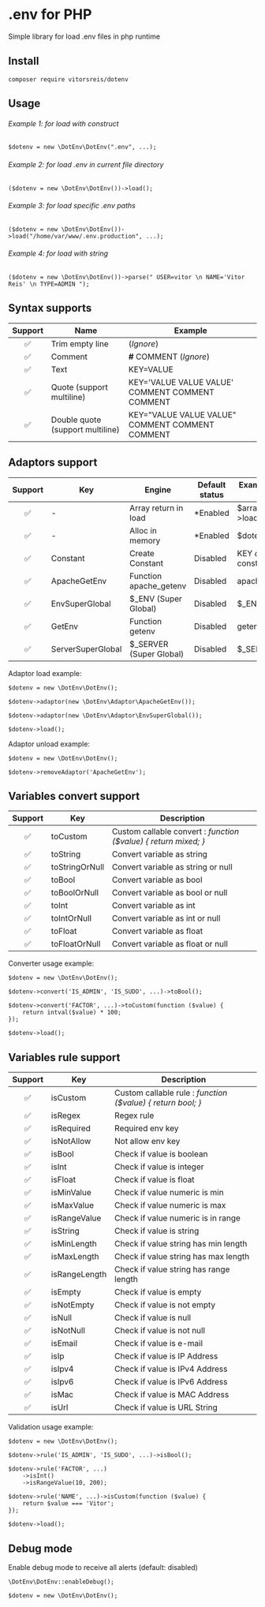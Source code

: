# .env for PHP
Simple library for load .env files in php runtime

## Install
    composer require vitorsreis/dotenv

## Usage

###### Example 1: for load with construct
    $dotenv = new \DotEnv\DotEnv(".env", ...);

###### Example 2: for load .env in current file directory
    ($dotenv = new \DotEnv\DotEnv())->load();

###### Example 3: for load specific .env paths
    ($dotenv = new \DotEnv\DotEnv())->load("/home/var/www/.env.production", ...);

###### Example 4: for load with string
    ($dotenv = new \DotEnv\DotEnv())->parse(" USER=vitor \n NAME='Vitor Reis' \n TYPE=ADMIN ");

## Syntax supports
| Support | Name                             | Example                                         |
|:-------:|----------------------------------|-------------------------------------------------|
|    ✅    | Trim empty line                  | (*Ignore*)                                      |
|    ✅    | Comment                          | **#** COMMENT (*Ignore*)                        |
|    ✅    | Text                             | KEY=VALUE                                       |
|    ✅    | Quote (support multiline)        | KEY='VALUE VALUE VALUE' COMMENT COMMENT COMMENT |
|    ✅    | Double quote (support multiline) | KEY="VALUE VALUE VALUE" COMMENT COMMENT COMMENT |

## Adaptors support

| Support | Key               | Engine                  | Default status | Example adaptor get value   |
|:-------:|-------------------|-------------------------|----------------|-----------------------------|
|    ✅    | -                 | Array return in load    | *Enabled       | $array = $dotenv->load(...) |
|    ✅    | -                 | Alloc in memory         | *Enabled       | $dotenv->get('KEY')         |
|    ✅    | Constant          | Create Constant         | Disabled       | KEY *or* constant('KEY')    |
|    ✅    | ApacheGetEnv      | Function apache_getenv  | Disabled       | apache_getenv('KEY')        |
|    ✅    | EnvSuperGlobal    | $_ENV (Super Global)    | Disabled       | $_ENV\['KEY']               |
|    ✅    | GetEnv            | Function getenv         | Disabled       | getenv('KEY')               |
|    ✅    | ServerSuperGlobal | $_SERVER (Super Global) | Disabled       | $_SERVER\['KEY']            |

Adaptor load example:

    $dotenv = new \DotEnv\DotEnv();

    $dotenv->adaptor(new \DotEnv\Adaptor\ApacheGetEnv());

    $dotenv->adaptor(new \DotEnv\Adaptor\EnvSuperGlobal());

    $dotenv->load();

Adaptor unload example:

    $dotenv = new \DotEnv\DotEnv();

    $dotenv->removeAdaptor('ApacheGetEnv');

## Variables convert support

| Support | Key            | Description                                                     |
|:-------:|----------------|-----------------------------------------------------------------|
|    ✅    | toCustom       | Custom callable convert : _function ($value) { return mixed; }_ |
|    ✅    | toString       | Convert variable as string                                      |
|    ✅    | toStringOrNull | Convert variable as string or null                              |
|    ✅    | toBool         | Convert variable as bool                                        |
|    ✅    | toBoolOrNull   | Convert variable as bool or null                                |
|    ✅    | toInt          | Convert variable as int                                         |
|    ✅    | toIntOrNull    | Convert variable as int or null                                 |
|    ✅    | toFloat        | Convert variable as float                                       |
|    ✅    | toFloatOrNull  | Convert variable as float or null                               |

Converter usage example:

    $dotenv = new \DotEnv\DotEnv();

    $dotenv->convert('IS_ADMIN', 'IS_SUDO', ...)->toBool();

    $dotenv->convert('FACTOR', ...)->toCustom(function ($value) {
        return intval($value) * 100;
    });

    $dotenv->load();

## Variables rule support

| Support | Key           | Description                                                  |
|:-------:|---------------|--------------------------------------------------------------|
|    ✅    | isCustom      | Custom callable rule  : _function ($value) { return bool; }_ |
|    ✅    | isRegex       | Regex rule                                                   |
|    ✅    | isRequired    | Required env key                                             |
|    ✅    | isNotAllow    | Not allow env key                                            |
|    ✅    | isBool        | Check if value is boolean                                    |
|    ✅    | isInt         | Check if value is integer                                    |
|    ✅    | isFloat       | Check if value is float                                      |
|    ✅    | isMinValue    | Check if value numeric is min                                |
|    ✅    | isMaxValue    | Check if value numeric is max                                |
|    ✅    | isRangeValue  | Check if value numeric is in range                           |
|    ✅    | isString      | Check if value is string                                     |
|    ✅    | isMinLength   | Check if value string has min length                         |
|    ✅    | isMaxLength   | Check if value string has max length                         |
|    ✅    | isRangeLength | Check if value string has range length                       |
|    ✅    | isEmpty       | Check if value is empty                                      |
|    ✅    | isNotEmpty    | Check if value is not empty                                  |
|    ✅    | isNull        | Check if value is null                                       |
|    ✅    | isNotNull     | Check if value is not null                                   |
|    ✅    | isEmail       | Check if value is e-mail                                     |
|    ✅    | isIp          | Check if value is IP Address                                 |
|    ✅    | isIpv4        | Check if value is IPv4 Address                               |
|    ✅    | isIpv6        | Check if value is IPv6 Address                               |
|    ✅    | isMac         | Check if value is MAC Address                                |
|    ✅    | isUrl         | Check if value is URL String                                 |

Validation usage example:

    $dotenv = new \DotEnv\DotEnv();

    $dotenv->rule('IS_ADMIN', 'IS_SUDO', ...)->isBool();

    $dotenv->rule('FACTOR', ...)
        ->isInt()
        ->isRangeValue(10, 200);

    $dotenv->rule('NAME', ...)->isCustom(function ($value) {
        return $value === 'Vitor';
    });

    $dotenv->load();

## Debug mode

Enable debug mode to receive all alerts (default: disabled)

    \DotEnv\DotEnv::enableDebug();

    $dotenv = new \DotEnv\DotEnv();
